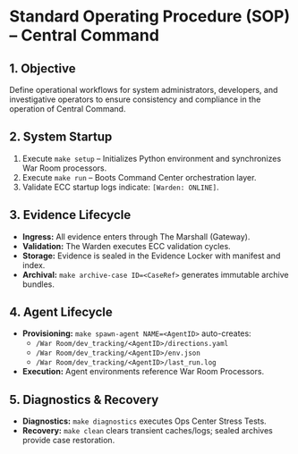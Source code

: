 # Standard Operating Procedure (SOP) – Central Command

## 1. Objective
Define operational workflows for system administrators, developers, and investigative operators to ensure consistency and compliance in the operation of Central Command.

## 2. System Startup
1. Execute `make setup` – Initializes Python environment and synchronizes War Room processors.
2. Execute `make run` – Boots Command Center orchestration layer.
3. Validate ECC startup logs indicate: `[Warden: ONLINE]`.

## 3. Evidence Lifecycle
- **Ingress:** All evidence enters through The Marshall (Gateway).  
- **Validation:** The Warden executes ECC validation cycles.  
- **Storage:** Evidence is sealed in the Evidence Locker with manifest and index.  
- **Archival:** `make archive-case ID=<CaseRef>` generates immutable archive bundles.  

## 4. Agent Lifecycle
- **Provisioning:** `make spawn-agent NAME=<AgentID>` auto-creates:  
  - `/War Room/dev_tracking/<AgentID>/directions.yaml`  
  - `/War Room/dev_tracking/<AgentID>/env.json`  
  - `/War Room/dev_tracking/<AgentID>/last_run.log`  
- **Execution:** Agent environments reference War Room Processors.  

## 5. Diagnostics & Recovery
- **Diagnostics:** `make diagnostics` executes Ops Center Stress Tests.  
- **Recovery:** `make clean` clears transient caches/logs; sealed archives provide case restoration.  
